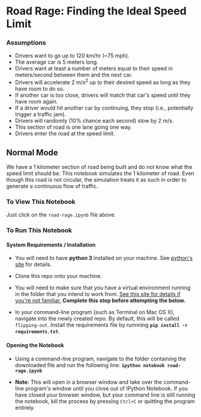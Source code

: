 
# Road Rage: Finding the Ideal Speed Limit
### Assumptions
* Drivers want to go up to 120 km/hr (~75 mph).
* The average car is 5 meters long.
* Drivers want at least a number of meters equal to their speed in meters/second between them and the next car.
* Drivers will accelerate 2 m/s<sup>2</sup> up to their desired speed as long as they have room to do so.
* If another car is too close, drivers will match that car's speed until they have room again.
* If a driver would hit another car by continuing, they stop (i.e., potentially trigger a traffic jam).
* Drivers will randomly (10% chance each second) slow by 2 m/s.
* This section of road is one lane going one way.
* Drivers enter the road at the speed limit.

## Normal Mode
We have a 1 kilometer section of road being built and do not know what the speed limit should be. This notebook simulates the 1 kilometer of road. Even though this road is not circular, the simulation treats it as such in order to generate a continuous flow of traffic.

### To View This Notebook
Just click on the `road-rage.ipynb` file above.

### To Run This Notebook
#### System Requirements / Installation

* You will need to have **python&nbsp;3** installed on your machine. See [python's site](https://www.python.org/) for details.

* Clone this repo onto your machine.

* You will need to make sure that you have a virtual environment running in the folder that you intend to work from. [See this site for details if you're not familiar.](http://docs.python-guide.org/en/latest/dev/virtualenvs/) **Complete this step before attempting the below.**

* In your command-line program (such as Terminal on Mac&nbsp;OS&nbsp;X), navigate into the newly created repo. By default, this will be called `flipping-out`. Install the requirements file by runnning **`pip install -r requirements.txt`**.

#### Opening the Notebook
* Using a command-line program, navigate to the folder containing the downloaded file and run the following line: **`ipython notebook road-rage.ipynb`**

* **Note:** This will open in a browser window and take over the command-line program's window until you close out of IPython Notebook. If you have closed your browser window, but your command line is still running the notebook, kill the process by pressing `Ctrl+C` or quitting the program entirely.
